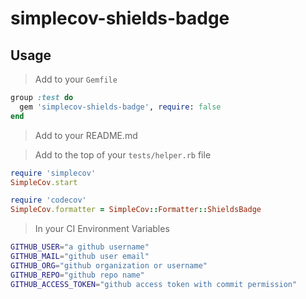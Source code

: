 # simplecov-shields-badge

## Usage

> Add to your `Gemfile`

```ruby
group :test do
  gem 'simplecov-shields-badge', require: false
end
```

> Add to your README.md

> Add to the top of your `tests/helper.rb` file

```ruby
require 'simplecov'
SimpleCov.start

require 'codecov'
SimpleCov.formatter = SimpleCov::Formatter::ShieldsBadge
```

> In your CI Environment Variables

```sh
GITHUB_USER="a github username"
GITHUB_MAIL="github user email"
GITHUB_ORG="github organization or username"
GITHUB_REPO="github repo name"
GITHUB_ACCESS_TOKEN="github access token with commit permission"
```

